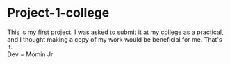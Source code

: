 # Project-1-college
This is my first project. I was asked to submit it at my college as a practical, and I thought making a copy of my work would be beneficial for me. That's it.
<br>
Dev = Momin Jr
